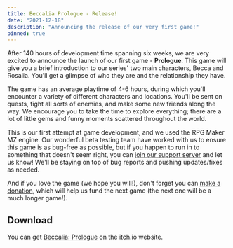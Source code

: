 ```yaml
---
title: Beccalia Prologue - Release!
date: "2021-12-18"
description: "Announcing the release of our very first game!"
pinned: true
---
```


After 140 hours of development time spanning six weeks, we are very excited to announce the launch of our first game - **Prologue**. This game will give you a brief introduction to our series' two main characters, Becca and Rosalia. You'll get a glimpse of who they are and the relationship they have.

The game has an average playtime of 4-6 hours, during which you'll encounter a variety of different characters and locations. You'll be sent on quests, fight all sorts of enemies, and make some new friends along the way. We encourage you to take the time to explore everything; there are a lot of little gems and funny moments scattered throughout the world.

This is our first attempt at game development, and we used the RPG Maker MZ engine. Our wonderful beta testing team have worked with us to ensure this game is as bug-free as possible, but if you happen to run in to something that doesn't seem right, you can [join our support server](https://chat.nhcarrigan.com) and let us know! We'll be staying on top of bug reports and pushing updates/fixes as needed.

And if you love the game (we hope you will!), don't forget you can [make a donation](https://nhcarrigan.com/sponsor), which will help us fund the next game (the next one will be a much longer game!).

## Download

You can get [Beccalia: Prologue](https://nhcarrigan.itch.io/beccalia-prologue) on the itch.io website.
